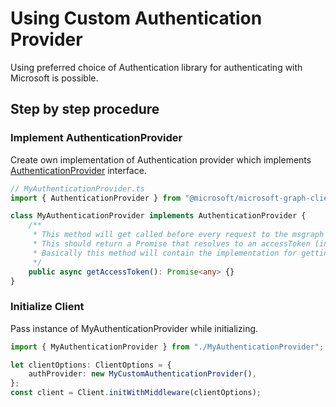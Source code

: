 # Using Custom Authentication Provider

Using preferred choice of Authentication library for authenticating with Microsoft is possible.

## Step by step procedure

### Implement AuthenticationProvider

Create own implementation of Authentication provider which implements [AuthenticationProvider](../src/iAuthenticationProvider.ts) interface.

```typescript
// MyAuthenticationProvider.ts
import { AuthenticationProvider } from "@microsoft/microsoft-graph-client";

class MyAuthenticationProvider implements AuthenticationProvider {
	/**
	 * This method will get called before every request to the msgraph server
	 * This should return a Promise that resolves to an accessToken (in case of success) or rejects with error (in case of failure)
	 * Basically this method will contain the implementation for getting and refreshing accessTokens
	 */
	public async getAccessToken(): Promise<any> {}
}
```

### Initialize Client

Pass instance of MyAuthenticationProvider while initializing.

```typescript
import { MyAuthenticationProvider } from "./MyAuthenticationProvider";

let clientOptions: ClientOptions = {
	authProvider: new MyCustomAuthenticationProvider(),
};
const client = Client.initWithMiddleware(clientOptions);
```
